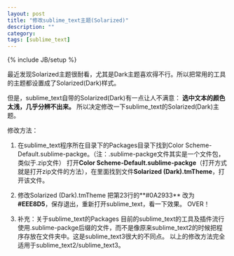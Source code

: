 ```yaml
---
layout: post
title: "修改sublime_text主题(Solarized)"
description: ""
category: 
tags: [sublime_text]
---
```

{% include JB/setup %}

最近发现Solarized主题很耐看，尤其是Dark主题喜欢得不行。所以把常用的工具的主题都设置成了Solarized(Dark)样式。

但是，sublime_text自带的Solarized(Dark)有一点让人不满意：
**选中文本的颜色太浅，几乎分辨不出来。**
所以决定修改一下sublime_text的Solarized(Dark)主题。

修改方法：

1. 在sublime_text程序所在目录下的Packages目录下找到Color Scheme-Default.sublime-packge。（注：.sublime-packge文件其实是一个文件包，类似于.zip文件）
	打开**Color Scheme-Default.sublime-packge**（打开方式就是打开zip文件的方法），在里面找到文件**Solarized (Dark).tmTheme**，打开该文件。

2. 修改Solarized (Dark).tmTheme
	把第23行的**<string>#0A2933</string>** 改为 **<string>#EEE8D5</string>**，保存退出，重新打开sublime_text，看一下效果。
	OVER！

3. 补充：关于sublime_text的Packages
	目前的sublime_text的工具及插件流行使用.sublime-packge后缀的文件，而不是像原来sublime_text2的时候把程序存放在文件夹中。这是sublime_text3很大的不同点。
	以上的修改方法完全适用于sublime_text2/sublime_text3。

